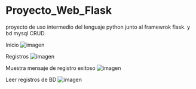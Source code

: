 # Proyecto_Web_Flask
proyecto de uso intermedio del lenguaje python junto al framewrok flask. y bd mysql CRUD.

Inicio
![imagen](https://user-images.githubusercontent.com/77853097/148063945-7af2182e-3c67-47b7-b993-c51d8f495ddc.png)

Registros
![imagen](https://user-images.githubusercontent.com/77853097/148064091-52e54764-6ede-4f00-ae4a-a32925c33a53.png)

Muestra mensaje de registro exitoso
![imagen](https://user-images.githubusercontent.com/77853097/148064193-106a4553-602c-4db4-8be7-4944e937cde7.png)

Leer registros de BD
![imagen](https://user-images.githubusercontent.com/77853097/148086630-c52440d1-781a-4b62-b458-98a5ae07b84b.png)


